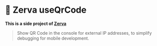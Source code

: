 # 🌱 Zerva useQrCode

**This is a side project of [Zerva](https://github.com/holtwick/zerva)**

> Show QR Code in the console for external IP addresses, to simplify debugging for mobile development.